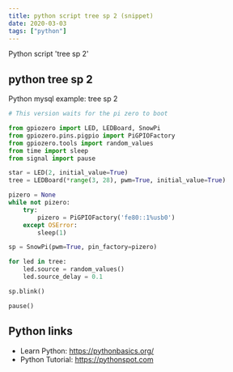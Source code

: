 ```yaml
---
title: python script tree sp 2 (snippet)
date: 2020-03-03
tags: ["python"]
---
```

Python script 'tree sp 2'


## python tree sp 2

Python mysql example: tree sp 2

```python
# This version waits for the pi zero to boot

from gpiozero import LED, LEDBoard, SnowPi
from gpiozero.pins.pigpio import PiGPIOFactory
from gpiozero.tools import random_values
from time import sleep
from signal import pause

star = LED(2, initial_value=True)
tree = LEDBoard(*range(3, 28), pwm=True, initial_value=True)

pizero = None
while not pizero:
    try:
        pizero = PiGPIOFactory('fe80::1%usb0')
    except OSError:
        sleep(1)

sp = SnowPi(pwm=True, pin_factory=pizero)

for led in tree:
    led.source = random_values()
    led.source_delay = 0.1

sp.blink()

pause()

```

## Python links

- Learn Python: https://pythonbasics.org/
- Python Tutorial: https://pythonspot.com
